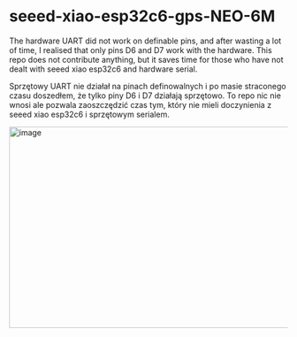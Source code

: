 # seeed-xiao-esp32c6-gps-NEO-6M

The hardware UART did not work on definable pins, and after wasting a lot of time, I realised that only pins D6 and D7 work with the hardware. This repo does not contribute anything, but it saves time for those who have not dealt with seeed xiao esp32c6 and hardware serial.

Sprzętowy UART nie działał na pinach definowalnych i  po masie straconego  czasu doszedłem,  że  tylko piny D6 i D7 działają  sprzętowo. To repo  nic nie wnosi  ale pozwala zaoszczędzić czas tym,  który nie mieli  doczynienia z seeed xiao esp32c6 i sprzętowym serialem.

<img width="811" height="364" alt="image" src="https://github.com/user-attachments/assets/f80aa58b-59c2-4e91-a083-e1e936551034" />
